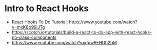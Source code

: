 # Intro to React Hooks

* React Hooks To Do Tutorial: <https://www.youtube.com/watch?v=mxK8b99iJTg>
* <https://scotch.io/tutorials/build-a-react-to-do-app-with-react-hooks-no-class-components>
* <https://www.youtube.com/watch?v=dpw9EHDh2bM>